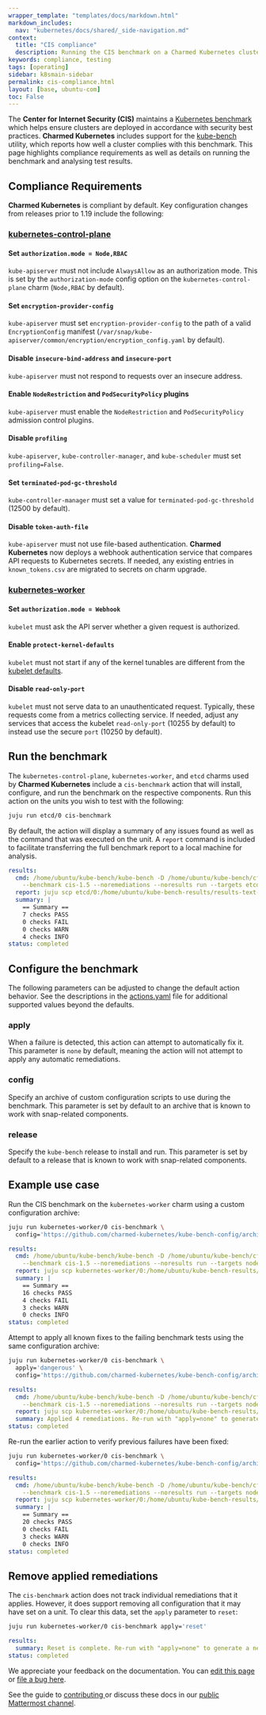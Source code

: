 ```yaml
---
wrapper_template: "templates/docs/markdown.html"
markdown_includes:
  nav: "kubernetes/docs/shared/_side-navigation.md"
context:
  title: "CIS compliance"
  description: Running the CIS benchmark on a Charmed Kubernetes cluster
keywords: compliance, testing
tags: [operating]
sidebar: k8smain-sidebar
permalink: cis-compliance.html
layout: [base, ubuntu-com]
toc: False
---
```


The **Center for Internet Security (CIS)** maintains a
[Kubernetes benchmark][cis-benchmark] which helps ensure clusters are
deployed in accordance with security best practices. **Charmed Kubernetes**
includes support for the [kube-bench][] utility, which reports how well a
cluster complies with this benchmark. This page highlights compliance
requirements as well as details on running the benchmark and analysing test
results.

## Compliance Requirements

**Charmed Kubernetes** is compliant by default. Key configuration changes
from releases prior to 1.19 include the following:

### [kubernetes-control-plane][kubernetes-control-plane]

#### Set `authorization.mode = Node,RBAC`

`kube-apiserver` must not include `AlwaysAllow` as an authorization mode.
This is set by the `authorization-mode` config option on the `kubernetes-control-plane`
charm (`Node,RBAC` by default).

#### Set `encryption-provider-config`

`kube-apiserver` must set `encryption-provider-config` to the path of a valid
`EncryptionConfig` manifest
(`/var/snap/kube-apiserver/common/encryption/encryption_config.yaml` by
default).

#### Disable `insecure-bind-address` and `insecure-port`

`kube-apiserver` must not respond to requests over an insecure address.

#### Enable `NodeRestriction` and `PodSecurityPolicy` plugins

`kube-apiserver` must enable the `NodeRestriction` and `PodSecurityPolicy`
admission control plugins.

#### Disable `profiling`

`kube-apiserver`, `kube-controller-manager`, and `kube-scheduler` must set
`profiling=False`.

#### Set `terminated-pod-gc-threshold`

`kube-controller-manager` must set a value for `terminated-pod-gc-threshold`
(12500 by default).

#### Disable `token-auth-file`

`kube-apiserver` must not use file-based authentication. **Charmed Kubernetes**
now deploys a webhook authentication service that compares API requests to
Kubernetes secrets. If needed, any existing entries in `known_tokens.csv` are
migrated to secrets on charm upgrade.

### [kubernetes-worker][k8s-worker]

#### Set `authorization.mode = Webhook`

`kubelet` must ask the API server whether a given request is authorized.

#### Enable `protect-kernel-defaults`

`kubelet` must not start if any of the kernel tunables are different from the
[kubelet defaults][protect-kernel-defaults].

#### Disable `read-only-port`

`kubelet` must not serve data to an unauthenticated request. Typically, these
requests come from a metrics collecting service. If needed, adjust any services
that access the kubelet `read-only-port` (10255 by default) to instead use
the secure `port` (10250 by default).

## Run the benchmark

The `kubernetes-control-plane`, `kubernetes-worker`, and `etcd` charms used by
**Charmed Kubernetes** include a `cis-benchmark` action that will install,
configure, and run the benchmark on the respective components. Run this
action on the units you wish to test with the following:

```bash
juju run etcd/0 cis-benchmark
```

By default, the action will display a summary of any issues found as well as
the command that was executed on the unit. A `report` command is included
to facilitate transferring the full benchmark report to a local machine for
analysis.

```yaml
results:
  cmd: /home/ubuntu/kube-bench/kube-bench -D /home/ubuntu/kube-bench/cfg-ck
    --benchmark cis-1.5 --noremediations --noresults run --targets etcd
  report: juju scp etcd/0:/home/ubuntu/kube-bench-results/results-text-49681_7h .
  summary: |
    == Summary ==
    7 checks PASS
    0 checks FAIL
    0 checks WARN
    4 checks INFO
status: completed
```

## Configure the benchmark

The following parameters can be adjusted to change the default action behavior.
See the descriptions in the [actions.yaml][layer-cis-benchmark-config] file for
additional supported values beyond the defaults.

### apply

When a failure is detected, this action can attempt to automatically fix it.
This parameter is `none` by default, meaning the action will not attempt to
apply any automatic remediations.

### config

Specify an archive of custom configuration scripts to use during the benchmark.
This parameter is set by default to an archive that is known to work with
snap-related components.

### release

Specify the `kube-bench` release to install and run. This parameter is set by
default to a release that is known to work with snap-related components.

## Example use case

Run the CIS benchmark on the `kubernetes-worker` charm using a custom
configuration archive:

```bash
juju run kubernetes-worker/0 cis-benchmark \
  config='https://github.com/charmed-kubernetes/kube-bench-config/archive/cis-1.5.zip'
```

```yaml
results:
  cmd: /home/ubuntu/kube-bench/kube-bench -D /home/ubuntu/kube-bench/cfg-ck
    --benchmark cis-1.5 --noremediations --noresults run --targets node
  report: juju scp kubernetes-worker/0:/home/ubuntu/kube-bench-results/results-text-nmmlsvy3 .
  summary: |
    == Summary ==
    16 checks PASS
    4 checks FAIL
    3 checks WARN
    0 checks INFO
status: completed
```

Attempt to apply all known fixes to the failing benchmark tests using the same
configuration archive:

```bash
juju run kubernetes-worker/0 cis-benchmark \
  apply='dangerous' \
  config='https://github.com/charmed-kubernetes/kube-bench-config/archive/cis-1.5.zip'
```

```yaml
results:
  cmd: /home/ubuntu/kube-bench/kube-bench -D /home/ubuntu/kube-bench/cfg-ck
    --benchmark cis-1.5 --noremediations --noresults run --targets node
  report: juju scp kubernetes-worker/0:/home/ubuntu/kube-bench-results/results-json-dozp8j3z .
  summary: Applied 4 remediations. Re-run with "apply=none" to generate a new report.
status: completed
```

Re-run the earlier action to verify previous failures have been fixed:

```bash
juju run kubernetes-worker/0 cis-benchmark \
  config='https://github.com/charmed-kubernetes/kube-bench-config/archive/cis-1.5.zip'
```

```yaml
results:
  cmd: /home/ubuntu/kube-bench/kube-bench -D /home/ubuntu/kube-bench/cfg-ck
    --benchmark cis-1.5 --noremediations --noresults run --targets node
  report: juju scp kubernetes-worker/0:/home/ubuntu/kube-bench-results/results-text-4agbktbf .
  summary: |
    == Summary ==
    20 checks PASS
    0 checks FAIL
    3 checks WARN
    0 checks INFO
status: completed
```

## Remove applied remediations

The `cis-benchmark` action does not track individual remediations that it
applies. However, it does support removing all configuration that it may have
set on a unit. To clear this data, set the `apply` parameter to `reset`:

```bash
juju run kubernetes-worker/0 cis-benchmark apply='reset'
```

```yaml
results:
  summary: Reset is complete. Re-run with "apply=none" to generate a new report.
status: completed
```

<!-- LINKS -->

[cis-benchmark]: https://www.cisecurity.org/benchmark/kubernetes/
[kube-bench]: https://github.com/aquasecurity/kube-bench
[layer-cis-benchmark-config]: https://raw.githubusercontent.com/charmed-kubernetes/layer-cis-benchmark/master/actions.yaml
[protect-kernel-defaults]: https://github.com/kubernetes/kubernetes/blob/release-1.19/pkg/util/sysctl/sysctl.go#L49-L56
[kubernetes-control-plane]: https://charmhub.io/kubernetes-control-plane/docs
[k8s-worker]: /kubernetes/docs/charm-kubernetes-worker

<!-- FEEDBACK -->
<div class="p-notification--information">
  <div class="p-notification__content">
    <p class="p-notification__message">We appreciate your feedback on the documentation. You can
    <a href="https://github.com/charmed-kubernetes/kubernetes-docs/edit/main/pages/k8s/cis-compliance.md" >edit this page</a>
    or
    <a href="https://github.com/charmed-kubernetes/kubernetes-docs/issues/new">file a bug here</a>.</p>
    <p>See the guide to <a href="/kubernetes/docs/how-to-contribute"> contributing </a> or discuss these docs in our <a href="https://chat.charmhub.io/charmhub/channels/kubernetes"> public Mattermost channel</a>.</p>
  </div>
</div>

